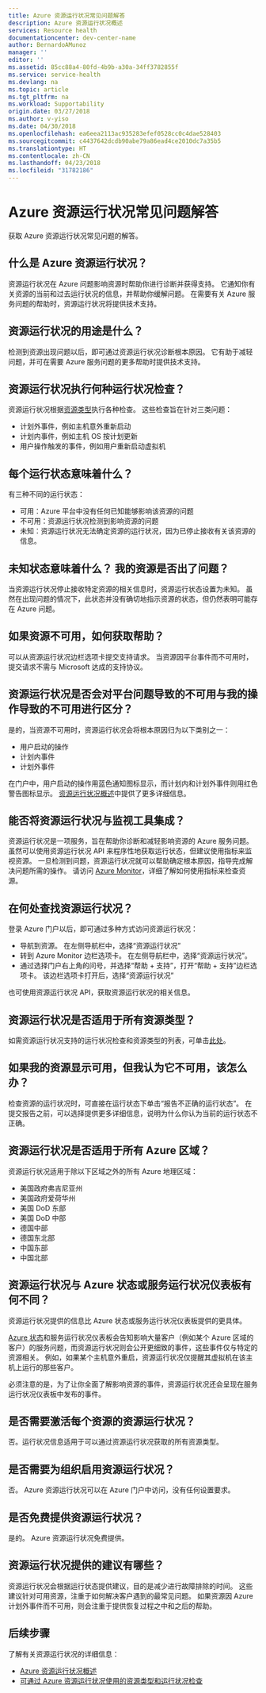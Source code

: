 ```yaml
---
title: Azure 资源运行状况常见问题解答
description: Azure 资源运行状况概述
services: Resource health
documentationcenter: dev-center-name
author: BernardoAMunoz
manager: ''
editor: ''
ms.assetid: 85cc88a4-80fd-4b9b-a30a-34ff3782855f
ms.service: service-health
ms.devlang: na
ms.topic: article
ms.tgt_pltfrm: na
ms.workload: Supportability
origin.date: 03/27/2018
ms.author: v-yiso
ms.date: 04/30/2018
ms.openlocfilehash: ea6eea2113ac935283efef0528cc0c4dae528403
ms.sourcegitcommit: c4437642dcdb90abe79a86ead4ce2010dc7a35b5
ms.translationtype: HT
ms.contentlocale: zh-CN
ms.lasthandoff: 04/23/2018
ms.locfileid: "31782186"
---
```

# <a name="azure-resource-health-faq"></a>Azure 资源运行状况常见问题解答
获取 Azure 资源运行状况常见问题的解答。

## <a name="what-is-azure-resource-health"></a>什么是 Azure 资源运行状况？
资源运行状况在 Azure 问题影响资源时帮助你进行诊断并获得支持。 它通知你有关资源的当前和过去运行状况的信息，并帮助你缓解问题。 在需要有关 Azure 服务问题的帮助时，资源运行状况将提供技术支持。  

## <a name="what-is-the-resource-health-intended-for"></a>资源运行状况的用途是什么？
检测到资源出现问题以后，即可通过资源运行状况诊断根本原因。 它有助于减轻问题，并可在需要 Azure 服务问题的更多帮助时提供技术支持。

## <a name="what-health-checks-are-performed-by-resource-health"></a>资源运行状况执行何种运行状况检查？
资源运行状况根据[资源类型](resource-health-checks-resource-types.md)执行各种检查。 这些检查旨在针对三类问题： 
- 计划外事件，例如主机意外重新启动
- 计划内事件，例如主机 OS 按计划更新
- 用户操作触发的事件，例如用户重新启动虚拟机

## <a name="what-does-each-of-the-health-status-mean"></a>每个运行状态意味着什么？
有三种不同的运行状态：
- 可用：Azure 平台中没有任何已知能够影响该资源的问题
- 不可用：资源运行状况检测到影响资源的问题
- 未知：资源运行状况无法确定资源的运行状况，因为已停止接收有关该资源的信息。 

## <a name="what-does-the-unknown-status-mean-is-something-wrong-with-my-resource"></a>未知状态意味着什么？ 我的资源是否出了问题？
当资源运行状况停止接收特定资源的相关信息时，资源运行状态设置为未知。 虽然在出现问题的情况下，此状态并没有确切地指示资源的状态，但仍然表明可能存在 Azure 问题。

## <a name="how-can-i-get-help-for-a-resource-that-is-unavailable"></a>如果资源不可用，如何获取帮助？
可以从资源运行状况边栏选项卡提交支持请求。 当资源因平台事件而不可用时，提交请求不需与 Microsoft 达成的支持协议。

## <a name="does-resource-health-differentiate-between-unavailability-cased-by-platform-problems-versus-something-i-did"></a>资源运行状况是否会对平台问题导致的不可用与我的操作导致的不可用进行区分？
是的，当资源不可用时，资源运行状况会将根本原因归为以下类别之一： 
-   用户启动的操作
-   计划内事件 
-   计划外事件

在门户中，用户启动的操作用蓝色通知图标显示，而计划内和计划外事件则用红色警告图标显示。 [资源运行状况概述](Resource-health-overview.md)中提供了更多详细信息。  

## <a name="can-i-integrate-resource-health-with-my-monitoring-tools"></a>能否将资源运行状况与监视工具集成？
资源运行状况是一项服务，旨在帮助你诊断和减轻影响资源的 Azure 服务问题。 虽然可以使用资源运行状况 API 来程序性地获取运行状态，但建议使用指标来监视资源。 一旦检测到问题，资源运行状况就可以帮助确定根本原因，指导完成解决问题所需的操作。 请访问 [Azure Monitor](/monitoring-and-diagnostics/)，详细了解如何使用指标来检查资源。

## <a name="where-do-i-find-resource-health"></a>在何处查找资源运行状况？
登录 Azure 门户以后，即可通过多种方式访问资源运行状况：
- 导航到资源。 在左侧导航栏中，选择“资源运行状况”
- 转到 Azure Monitor 边栏选项卡。  在左侧导航栏中，选择“资源运行状况”。
- 通过选择门户右上角的问号，并选择“帮助 + 支持”，打开“帮助 + 支持”边栏选项卡。 该边栏选项卡打开后，选择“资源运行状况”

也可使用资源运行状况 API，获取资源运行状况的相关信息。

## <a name="is-resource-health-available-for-all-resource-types"></a>资源运行状况是否适用于所有资源类型？
如需资源运行状况支持的运行状况检查和资源类型的列表，可单击[此处](resource-health-checks-resource-types.md)。

## <a name="what-should-i-do-if-my-resource-is-showing-available-but-i-believe-it-is-not"></a>如果我的资源显示可用，但我认为它不可用，该怎么办？
检查资源的运行状况时，可直接在运行状态下单击“报告不正确的运行状态”。 在提交报告之前，可以选择提供更多详细信息，说明为什么你认为当前的运行状态不正确。

## <a name="is-resource-health-available-for-all-azure-regions"></a>资源运行状况是否适用于所有 Azure 区域？ 
资源运行状况适用于除以下区域之外的所有 Azure 地理区域：
- 美国政府弗吉尼亚州
- 美国政府爱荷华州
- 美国 DoD 东部
- 美国 DoD 中部
- 德国中部
- 德国东北部
- 中国东部
- 中国北部

## <a name="how-is-resource-health-different-from-azure-status-or-the-service-health-dashboard"></a>资源运行状况与 Azure 状态或服务运行状况仪表板有何不同？
资源运行状况提供的信息比 Azure 状态或服务运行状况仪表板提供的更具体。

[Azure 状态](https://www.azure.cn/support/service-dashboard/)和服务运行状况仪表板会告知影响大量客户（例如某个 Azure 区域的客户）的服务问题，而资源运行状况则会公开更细致的事件，这些事件仅与特定的资源相关。 例如，如果某个主机意外重启，资源运行状况仅提醒其虚拟机在该主机上运行的那些客户。

必须注意的是，为了让你全面了解影响资源的事件，资源运行状况还会呈现在服务运行状况仪表板中发布的事件。

## <a name="do-i-need-to-activate-resource-health-for-each-resource"></a>是否需要激活每个资源的资源运行状况？
否。运行状况信息适用于可以通过资源运行状况获取的所有资源类型。 

## <a name="do-we-need-to-enable-resource-health-for-my-organization"></a>是否需要为组织启用资源运行状况？
否。  Azure 资源运行状况可以在 Azure 门户中访问，没有任何设置要求。

## <a name="is-resource-health-available-free-of-charge"></a>是否免费提供资源运行状况？
是的。  Azure 资源运行状况免费提供。

## <a name="what-are-the-recommendations-that-resource-health-provides"></a>资源运行状况提供的建议有哪些？
资源运行状况会根据运行状态提供建议，目的是减少进行故障排除的时间。 这些建议针对可用资源，注重于如何解决客户遇到的最常见问题。 如果资源因 Azure 计划外事件而不可用，则会注重于提供恢复过程之中和之后的帮助。 

## <a name="next-steps"></a>后续步骤

了解有关资源运行状况的详细信息：
-  [Azure 资源运行状况概述](Resource-health-overview.md)
-  [可通过 Azure 资源运行状况使用的资源类型和运行状况检查](resource-health-checks-resource-types.md)
